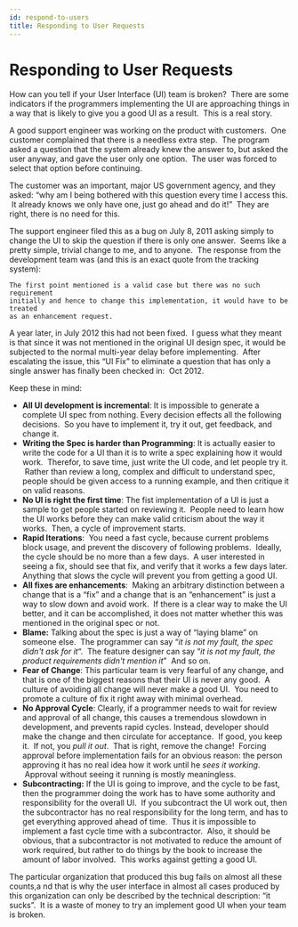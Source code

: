 ```yaml
---
id: respond-to-users
title: Responding to User Requests
---
```


#  Responding to User Requests

How can you tell if your User Interface (UI) team is broken?  There are some indicators if the programmers implementing the UI are approaching things in a way that is likely to give you a good UI as a result.  This is a real story. 

A good support engineer was working on the product with customers.  One customer complained that there is a needless extra step.  The program asked a question that the system already knew the answer to, but asked the user anyway, and gave the user only one option.  The user was forced to select that option before continuing. 

The customer was an important, major US government agency, and they asked: “why am I being bothered with this question every time I access this.  It already knows we only have one, just go ahead and do it!”  They are right, there is no need for this. 

The support engineer filed this as a bug on July 8, 2011 asking simply to change the UI to skip the question if there is only one answer.  Seems like a pretty simple, trivial change to me, and to anyone.  The response from the development team was (and this is an exact quote from the tracking system):

```
The first point mentioned is a valid case but there was no such requirement  
initially and hence to change this implementation, it would have to be treated  
as an enhancement request.
```

A year later, in July 2012 this had not been fixed.  I guess what they meant is that since it was not mentioned in the original UI design spec, it would be subjected to the normal multi-year delay before implementing.  After escalating the issue, this “UI Fix” to eliminate a question that has only a single answer has finally been checked in:  Oct 2012.
  
Keep these in mind:

*   **All UI development is incremental**: It is impossible to generate a complete UI spec from nothing. Every decision effects all the following decisions.  So you have to implement it, try it out, get feedback, and change it.
*   **Writing the Spec is harder than Programming**: It is actually easier to write the code for a UI than it is to write a spec explaining how it would work.  Therefor, to save time, just write the UI code, and let people try it.  Rather than review a long, complex and difficult to understand spec, people should be given access to a running example, and then critique it on valid reasons.
*   **No UI is right the first time**: The fist implementation of a UI is just a sample to get people started on reviewing it.  People need to learn how the UI works before they can make valid criticism about the way it works.  Then, a cycle of improvement starts.
*   **Rapid Iterations**:  You need a fast cycle, because current problems block usage, and prevent the discovery of following problems.  Ideally, the cycle should be no more than a few days.  A user interested in seeing a fix, should see that fix, and verify that it works a few days later. Anything that slows the cycle will prevent you from getting a good UI.
*   **All fixes are enhancements**:  Making an arbitrary distinction between a change that is a “fix” and a change that is an “enhancement” is just a way to slow down and avoid work.  If there is a clear way to make the UI better, and it can be accomplished, it does not matter whether this was mentioned in the original spec or not.
*   **Blame:** Talking about the spec is just a way of “laying blame” on someone else.  The programmer can say “_it is not my fault, the spec didn't ask for it_“.  The feature designer can say “_it is not my fault, the product requirements didn't mention it_”  And so on.
*   **Fear of Change**: This particular team is very fearful of any change, and that is one of the biggest reasons that their UI is never any good.  A culture of avoiding all change will never make a good UI.  You need to promote a culture of fix it right away with minimal overhead.
*   **No Approval Cycle**: Clearly, if a programmer needs to wait for review and approval of all change, this causes a tremendous slowdown in development, and prevents rapid cycles. Instead, developer should make the change and then circulate for acceptance.  If good, you keep it.  If not, you _pull it out_.  That is right, remove the change!  Forcing approval before implementation fails for an obvious reason: the person approving it has no real idea how it work until he _sees it working_.  Approval without seeing it running is mostly meaningless.
*   **Subcontracting:** If the UI is going to improve, and the cycle to be fast, then the programmer doing the work has to have some authority and responsibility for the overall UI.  If you subcontract the UI work out, then the subcontractor has no real responsibility for the long term, and has to get everything approved ahead of time.  Thus it is impossible to implement a fast cycle time with a subcontractor.  Also, it should be obvious, that a subcontractor is not motivated to reduce the amount of work required, but rather to do things by the book to increase the amount of labor involved.  This works against getting a good UI.

The particular organization that produced this bug fails on almost all these counts,a nd that is why the user interface in almost all cases produced by this organization can only be described by the technical description: “it sucks”.  It is a waste of money to try an implement good UI when your team is broken.